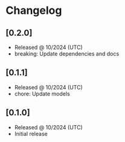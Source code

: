 # Changelog

## [0.2.0]

- Released @ 10/2024 (UTC)
- breaking: Update dependencies and docs

## [0.1.1]

- Released @ 10/2024 (UTC)
- chore: Update models

## [0.1.0]

- Released @ 10/2024 (UTC)
- Initial release
